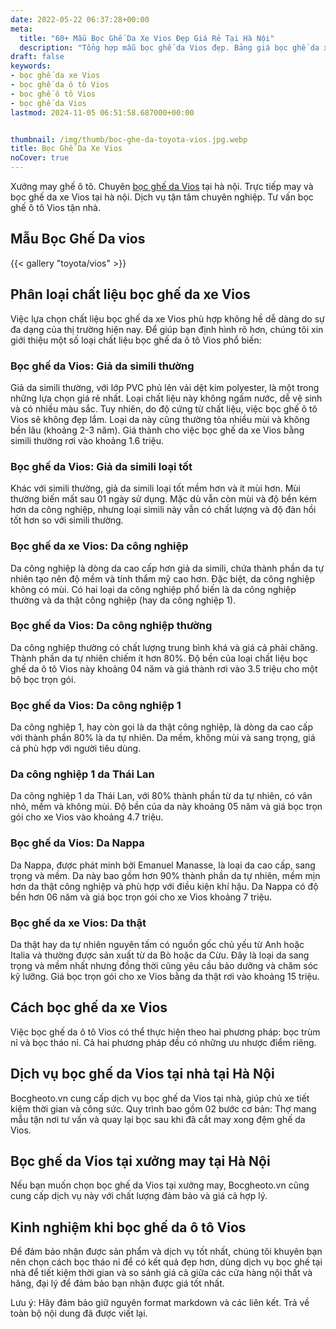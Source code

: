 ```yaml
---
date: 2022-05-22 06:37:28+00:00
meta:
  title: "60+ Mẫu Bọc Ghế Da Xe Vios Đẹp Giá Rẻ Tại Hà Nội"
  description: "Tổng hợp mẫu bọc ghế da Vios đẹp. Bảng giá bọc ghế da xe Vios. Những kinh nghiệm bọc ghế ô tô Vios. Chương trình khuyến mãi bọc ghế Toyota Vios"
draft: false
keywords:
- bọc ghế da xe Vios
- bọc ghế da ô tô Vios
- bọc ghế ô tô Vios
- bọc ghế da Vios
lastmod: 2024-11-05 06:51:58.687000+00:00


thumbnail: /img/thumb/boc-ghe-da-toyota-vios.jpg.webp
title: Bọc Ghế Da Xe Vios
noCover: true
---
```


Xưởng may ghế ô tô. Chuyên [bọc ghế da Vios](https://bocgheoto.vn/toyota/boc-ghe-da-xe-vios.html/) tại hà nội. Trực tiếp may và bọc ghế da xe Vios tại hà nội. Dịch vụ tận tâm chuyên nghiệp. Tư vấn bọc ghế ô tô Vios tận nhà.

## Mẫu Bọc Ghế Da vios
{{< gallery "toyota/vios" >}}

## Phân loại chất liệu bọc ghế da xe Vios

Việc lựa chọn chất liệu bọc ghế da xe Vios phù hợp không hề dễ dàng do sự đa dạng của thị trường hiện nay. Để giúp bạn định hình rõ hơn, chúng tôi xin giới thiệu một số loại chất liệu bọc ghế da ô tô Vios phổ biến:

### Bọc ghế da Vios: Giả da simili thường

Giả da simili thường, với lớp PVC phủ lên vải dệt kim polyester, là một trong những lựa chọn giá rẻ nhất. Loại chất liệu này không ngấm nước, dễ vệ sinh và có nhiều màu sắc. Tuy nhiên, do độ cứng từ chất liệu, việc bọc ghế ô tô Vios sẽ không đẹp lắm. Loại da này cũng thường tỏa nhiều mùi và không bền lâu (khoảng 2-3 năm). Giá thành cho việc bọc ghế da xe Vios bằng simili thường rơi vào khoảng 1.6 triệu.

### Bọc ghế da Vios: Giả da simili loại tốt

Khác với simili thường, giả da simili loại tốt mềm hơn và ít mùi hơn. Mùi thường biến mất sau 01 ngày sử dụng. Mặc dù vẫn còn mùi và độ bền kém hơn da công nghiệp, nhưng loại simili này vẫn có chất lượng và độ đàn hồi tốt hơn so với simili thường. 

### Bọc ghế da xe Vios: Da công nghiệp 

Da công nghiệp là dòng da cao cấp hơn giả da simili, chứa thành phần da tự nhiên tạo nên độ mềm và tính thẩm mỹ cao hơn. Đặc biệt, da công nghiệp không có mùi. Có hai loại da công nghiệp phổ biến là da công nghiệp thường và da thật công nghiệp (hay da công nghiệp 1).

### Bọc ghế da Vios: Da công nghiệp thường

Da công nghiệp thường có chất lượng trung bình khá và giá cả phải chăng. Thành phần da tự nhiên chiếm ít hơn 80%. Độ bền của loại chất liệu bọc ghế da ô tô Vios này khoảng 04 năm và giá thành rơi vào 3.5 triệu cho một bộ bọc trọn gói.

### Bọc ghế da Vios: Da công nghiệp 1

Da công nghiệp 1, hay còn gọi là da thật công nghiệp, là dòng da cao cấp với thành phần 80% là da tự nhiên. Da mềm, không mùi và sang trọng, giá cả phù hợp với người tiêu dùng.

### Da công nghiệp 1 da Thái Lan

Da công nghiệp 1 da Thái Lan, với 80% thành phần từ da tự nhiên, có vân nhỏ, mềm và không mùi. Độ bền của da này khoảng 05 năm và giá bọc trọn gói cho xe Vios vào khoảng 4.7 triệu.

### Bọc ghế da Vios: Da Nappa

Da Nappa, được phát minh bởi Emanuel Manasse, là loại da cao cấp, sang trọng và mềm. Da này bao gồm hơn 90% thành phần da tự nhiên, mềm mịn hơn da thật công nghiệp và phù hợp với điều kiện khí hậu. Da Nappa có độ bền hơn 06 năm và giá bọc trọn gói cho xe Vios khoảng 7 triệu.

### Bọc ghế da xe Vios: Da thật

Da thật hay da tự nhiên nguyên tấm có nguồn gốc chủ yếu từ Anh hoặc Italia và thường được sản xuất từ da Bò hoặc da Cừu. Đây là loại da sang trọng và mềm nhất nhưng đồng thời cũng yêu cầu bảo dưỡng và chăm sóc kỹ lưỡng. Giá bọc trọn gói cho xe Vios bằng da thật rơi vào khoảng 15 triệu.

## Cách bọc ghế da xe Vios

Việc bọc ghế da ô tô Vios có thể thực hiện theo hai phương pháp: bọc trùm nỉ và bọc tháo nỉ. Cả hai phương pháp đều có những ưu nhược điểm riêng.

## Dịch vụ bọc ghế da Vios tại nhà tại Hà Nội

Bocgheoto.vn cung cấp dịch vụ bọc ghế da Vios tại nhà, giúp chủ xe tiết kiệm thời gian và công sức. Quy trình bao gồm 02 bước cơ bản: Thợ mang mẫu tận nơi tư vấn và quay lại bọc sau khi đã cắt may xong đệm ghế da Vios.

## Bọc ghế da Vios tại xưởng may tại Hà Nội

Nếu bạn muốn chọn bọc ghế da Vios tại xưởng may, Bocgheoto.vn cũng cung cấp dịch vụ này với chất lượng đảm bảo và giá cả hợp lý.

## Kinh nghiệm khi bọc ghế da ô tô Vios

Để đảm bảo nhận được sản phẩm và dịch vụ tốt nhất, chúng tôi khuyên bạn nên chọn cách bọc tháo nỉ để có kết quả đẹp hơn, dùng dịch vụ bọc ghế tại nhà để tiết kiệm thời gian và so sánh giá cả giữa các cửa hàng nội thất và hãng, đại lý để đảm bảo bạn nhận được giá tốt nhất.

Lưu ý: Hãy đảm bảo giữ nguyên format markdown và các liên kết. Trả về toàn bộ nội dung đã được viết lại.